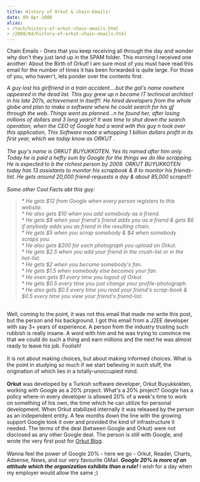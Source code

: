 ```yaml
---
title: History of Orkut & chain-Emails!
date: 09 Apr 2008
alias:
- /tech/history-of-orkut-chain-emails.html
- /2008/04/history-of-orkut-chain-emails.html
---
```


Chain Emails - Ones that you keep receiving all through the day and wonder why don't they 
just land up in the SPAM folder. This morning I received one another: About the Birth of 
Orkut! I am sure most of you must have read this email for the number of times it has been 
forwarded is quite large. For those of you, who haven't, lets ponder over the contents first.

<!-- break here -->

<span style="font-style: italic;">A guy lost his girlfriend in a train accident....but the gal's name nowhere appeared in the dead list. This guy grew up n became IT technical architect in his late 20?s, achievement in itself!!. He hired developers from the whole globe and plan to make a software where he could search for his gf through the web..Things went as planned...n he found her, after losing millions of dollars and 3 long years!! It was time to shut down the search operation, when the CEO of Google had a word with this guy n took over this application, This Software made a whopping 1 billion dollars profit in its first year, which we today know as ORKUT .</span>
<br>
<br>
<span style="font-style: italic;">The guy's name is ORKUT BUYUKKOTEN. Yes its named after him only. Today he is paid a hefty sum by Google for the things we do like scrapping. He is expected to b the richest person by 2009. ORKUT BUYUKKOTEN today has 13 assistants to monitor his scrapbook &amp; 8 to monitor his friends-list. He gets around 20,000 friend-requests a day &amp; about 85,000 scraps!!! </span>
<br>
<br>
<span style="font-style: italic;">Some other Cool Facts abt this guy: </span>
<br>
<blockquote>
    <span style="font-style: italic;">* He gets $12 from Google when every person registers to this website.</span>
    <br>
    <span style="font-style: italic;">* He also gets $10 when you add somebody as a friend.</span>
    <br>
    <span style="font-style: italic;">* He gets $8 when your friend's friend adds you as a friend &amp; gets $6 if anybody adds you as friend in the resulting chain.</span>
    <br>
    <span style="font-style: italic;">* He gets $5 when you scrap somebody &amp; $4 when somebody scraps you.</span>
    <br>
    <span style="font-style: italic;">* He also gets $200 for each photograph you upload on Orkut.</span>
    <br>
    <span style="font-style: italic;">* He gets $2.5 when you add your friend in the crush-list or in the hot-list.</span>
    <br>
    <span style="font-style: italic;">* He gets $2 when you become somebody's fan.</span>
    <br>
    <span style="font-style: italic;">* He gets $1.5 when somebody else becomes your fan.</span>
    <br>
    <span style="font-style: italic;">* He even gets $1 every time you logout of Orkut.</span>
    <br>
    <span style="font-style: italic;">* He gets $0.5 every time you just change your profile-photograph.</span>
    <br>
    <span style="font-style: italic;">* He also gets $0.5 every time you read your friend's scrap-book &amp; $0.5 every time you view your friend's friend-list.</span>
</blockquote>
<br>Well, coming to the point, it was not this email that made me write this post, but the person and his background. I got this email from a J2EE developer with say 3+ years of experience. A person from the industry trusting such rubbish is really insane. A word with him and he was trying to convince me that we could do such a thing and earn millions and the next he was almost ready to leave his job. Foolish!
<br>
<br>It is not about making choices, but about making informed choices. What is the point in studying so much if we start believing in such stuff, the origination of which lies in a totally-unoccupied mind.
<br>
<br>
<span style="font-weight: bold;">Orkut</span> was developed by a Turkish software developer, Orkut Buyukkokten, working with Google as a 20% project. What's a 20% project? Google has a policy where-in every developer is allowed 20% of a week's time to work on something of his own, the time which he can utilize for personal development. When Orkut stabilized internally it was released by the person as an independent entity. A few months down the line with the growing support Google took it over and provided the kind of infrastructure it needed. The terms of the deal (between Google and Orkut) were not disclosed as any other Google deal. The person is still with Google, and wrote the very first post for 
<a href="http://feeds.feedburner.com/%7Er/OrkutBlog/%7E3/137363234/welcome.html">Orkut Blog</a>.
<br>
<br>Wanna feel the power of Google 20% - here we go - Orkut, Reader, Charts, Adsense, News, and our very favourite GMail. 
<span style="font-weight:bold;"><span style="font-style:italic;">Google 20% is more of an attitude which the organization exhibits than a rule!</span></span> I wish for a day when my employer would allow the same ;)